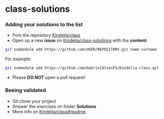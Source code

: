 # class-solutions

### Adding your solutions to the list

* Fork the repository [Kindelia/class](https://github.com/Kindelia/class/)
* Open up a new **issue** on [Kindelia/class-solutions](https://github.com/Kindelia/class-solutions/) with the **content**: 
```bash
git submodule add https://github.com/USER/REPOSITORY.git name-surname 
```

For example:
```bash
git submodule add https://github.com/GabrielAlvesFS/Kindelia-class.git gabriel-alves 
```

* Please **DO NOT** open a pull request!

### Beeing validated
* Git clone your project
* Answer the exercises on folder **Solutions**
* More info on [Kindelia/class#readme](https://github.com/Kindelia/class#readme)


